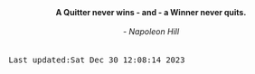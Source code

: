 
<div align="center"><b><span>A Quitter never wins - and - a Winner never quits.</span></b><br><br><i> - Napoleon Hill</i></div>
<br><br><kbd>Last updated:Sat Dec 30 12:08:14 2023</kbd>